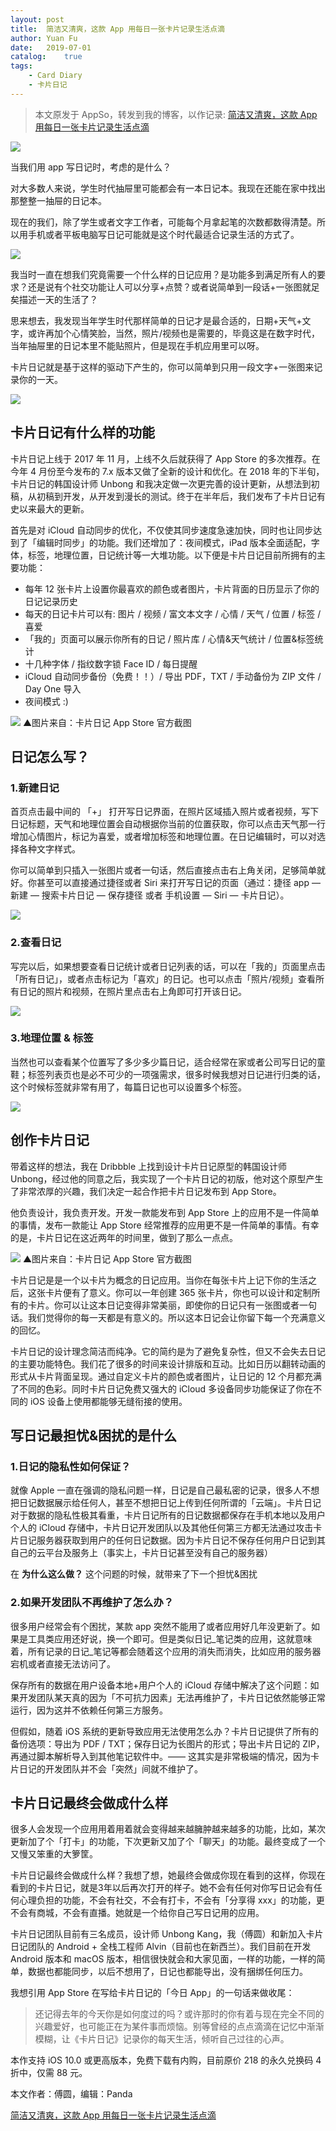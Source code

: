 ```yaml
---
layout: post
title:  简洁又清爽，这款 App 用每日一张卡片记录生活点滴
author: Yuan Fu
date:   2019-07-01
catalog:    true
tags:
    - Card Diary
    - 卡片日记
---
```


> 本文原发于 AppSo，转发到我的博客，以作记录: [简洁又清爽，这款 App 用每日一张卡片记录生活点滴](https://mp.weixin.qq.com/s/U_B9DW84L-KtTv7mtgm3fQ)

![](/img/carddiary/appso.jpeg)

当我们用 app 写日记时，考虑的是什么？

对大多数人来说，学生时代抽屉里可能都会有一本日记本。我现在还能在家中找出那整整一抽屉的日记本。

现在的我们，除了学生或者文字工作者，可能每个月拿起笔的次数都数得清楚。所以用手机或者平板电脑写日记可能就是这个时代最适合记录生活的方式了。

![](/img/carddiary/appso0.jpeg)

我当时一直在想我们究竟需要一个什么样的日记应用？是功能多到满足所有人的要求？还是说有个社交功能让人可以分享+点赞？或者说简单到一段话+一张图就足矣描述一天的生活了？

思来想去，我发现当年学生时代那样简单的日记才是最合适的，日期+天气+文字，或许再加个心情笑脸，当然，照片/视频也是需要的，毕竟这是在数字时代，当年抽屉里的日记本里不能贴照片，但是现在手机应用里可以呀。

卡片日记就是基于这样的驱动下产生的，你可以简单到只用一段文字+一张图来记录你的一天。

![](/img/carddiary/appso1.jpeg)

## 卡片日记有什么样的功能
卡片日记上线于 2017 年 11 月，上线不久后就获得了 App Store 的多次推荐。在今年 4 月份至今发布的 7.x 版本又做了全新的设计和优化。在 2018 年的下半旬，卡片日记的韩国设计师 Unbong 和我决定做一次更完善的设计更新，从想法到初稿，从初稿到开发，从开发到漫长的测试。终于在半年后，我们发布了卡片日记有史以来最大的更新。

首先是对 iCloud 自动同步的优化，不仅使其同步速度急速加快，同时也让同步达到了「编辑时同步」的功能。我们还增加了：夜间模式，iPad 版本全面适配，字体，标签，地理位置，日记统计等一大堆功能。以下便是卡片日记目前所拥有的主要功能：

* 每年 12 张卡片上设置你最喜欢的颜色或者图片，卡片背面的日历显示了你的日记记录历史
* 每天的日记卡片可以有: 图片 / 视频 / 富文本文字 / 心情 / 天气 / 位置 / 标签 / 喜爱
* 「我的」页面可以展示你所有的日记 / 照片库 / 心情&天气统计 / 位置&标签统计
* 十几种字体 / 指纹数字锁 Face ID / 每日提醒
* iCloud 自动同步备份（免费！！）/ 导出 PDF，TXT / 手动备份为 ZIP 文件 / Day One 导入
* 夜间模式 :)

![](/img/carddiary/appso2.jpeg)
▲图片来自：卡片日记 App Store 官方截图 

## 日记怎么写？

### 1.新建日记

首页点击最中间的 「+」 打开写日记界面，在照片区域插入照片或者视频，写下日记标题，天气和地理位置会自动根据你当前的位置获取，你可以点击天气那一行增加心情图片，标记为喜爱，或者增加标签和地理位置。在日记编辑时，可以对选择各种文字样式。

你可以简单到只插入一张图片或者一句话，然后直接点击右上角关闭，足够简单就好。你甚至可以直接通过捷径或者 Siri 来打开写日记的页面（通过：捷径 app — 新建 — 搜索卡片日记 — 保存捷径 或者 手机设置 — Siri — 卡片日记）。

![](/img/carddiary/appso3.jpeg)

### 2.查看日记

写完以后，如果想要查看日记统计或者日记列表的话，可以在「我的」页面里点击「所有日记」，或者点击标记为「喜欢」的日记。也可以点击「照片/视频」查看所有日记的照片和视频，在照片里点击右上角即可打开该日记。

![](/img/carddiary/appso4.jpeg)

### 3.地理位置 & 标签

当然也可以查看某个位置写了多少多少篇日记，适合经常在家或者公司写日记的童鞋；标签列表页也是必不可少的一项强需求，很多时候我想对日记进行归类的话，这个时候标签就非常有用了，每篇日记也可以设置多个标签。

![](/img/carddiary/appso5.jpeg)
 
## 创作卡片日记

带着这样的想法，我在 Dribbble 上找到设计卡片日记原型的韩国设计师 Unbong，经过他的同意之后，我实现了一个卡片日记的初版，他对这个原型产生了非常浓厚的兴趣，我们决定一起合作把卡片日记发布到 App Store。

他负责设计，我负责开发。开发一款能发布到 App Store 上的应用不是一件简单的事情，发布一款能让 App Store 经常推荐的应用更不是一件简单的事情。有幸的是，卡片日记在这近两年的时间里，做到了那么一点点。

![](/img/carddiary/appso6.jpeg)
▲图片来自：卡片日记 App Store 官方截图

卡片日记是是一个以卡片为概念的日记应用。当你在每张卡片上记下你的生活之后，这张卡片便有了意义。你可以一年创建 365 张卡片，你也可以设计和定制所有的卡片。你可以让这本日记变得非常美丽，即使你的日记只有一张图或者一句话。我们觉得你的每一天都是有意义的。所以这本日记会让你留下每一个充满意义的回忆。

卡片日记的设计理念简洁而纯净。它的简约是为了避免复杂性，但又不会失去日记的主要功能特色。我们花了很多的时间来设计排版和互动。比如日历以翻转动画的形式从卡片背面呈现。通过自定义卡片的颜色或者图片，让日记的 12 个月都充满了不同的色彩。同时卡片日记免费又强大的 iCloud 多设备同步功能保证了你在不同的 iOS 设备上使用都能够无缝衔接的使用。 

## 写日记最担忧&困扰的是什么

### 1.日记的隐私性如何保证？

就像 Apple 一直在强调的隐私问题一样，日记是自己最私密的记录，很多人不想把日记数据展示给任何人，甚至不想把日记上传到任何所谓的「云端」。卡片日记对于数据的隐私性极其看重，卡片日记所有的日记数据都保存在手机本地以及用户个人的 iCloud 存储中，卡片日记开发团队以及其他任何第三方都无法通过攻击卡片日记服务器获取到用户的任何日记数据。因为卡片日记不保存任何用户日记到其自己的云平台及服务上（事实上，卡片日记甚至没有自己的服务器）

在 **为什么这么做？** 这个问题的时候，就带来了下一个担忧&困扰

### 2.如果开发团队不再维护了怎么办？

很多用户经常会有个困扰，某款 app 突然不能用了或者应用好几年没更新了。如果是工具类应用还好说，换一个即可。但是类似日记_笔记类的应用，这就意味着，所有记录的日记_笔记等都会随着这个应用的消失而消失，比如应用的服务器宕机或者直接无法访问了。

保存所有的数据在用户设备本地+用户个人的 iCloud 存储中解决了这个问题：如果开发团队某天真的因为「不可抗力因素」无法再维护了，卡片日记依然能够正常运行，因为这并不依赖任何第三方服务。

但假如，随着 iOS 系统的更新导致应用无法使用怎么办？卡片日记提供了所有的备份选项：导出为 PDF / TXT；保存日记为长图片的形式；导出卡片日记的 ZIP，再通过脚本解析导入到其他笔记软件中。—— 这其实是非常极端的情况，因为卡片日记的开发团队并不会「突然」间就不维护了。 

## 卡片日记最终会做成什么样

很多人会发现一个应用用着用着就会变得越来越臃肿越来越多的功能，比如，某次更新加了个「打卡」的功能，下次更新又加了个「聊天」的功能。最终变成了一个又慢又笨重的大箩筐。

卡片日记最终会做成什么样？我想了想，她最终会做成你现在看到的这样，你现在看到的卡片日记，就是3年以后再次打开的样子。她不会有任何对你写日记会有任何心理负担的功能，不会有社交，不会有打卡，不会有「分享得 xxx」的功能，更不会有商城，不会有直播。她就是一个给你自己写日记用的应用。

卡片日记团队目前有三名成员，设计师 Unbong Kang，我（傅圆）和新加入卡片日记团队的 Android + 全栈工程师 Alvin（目前也在新西兰）。我们目前在开发 Android 版本和 macOS 版本，相信很快就会和大家见面，一样的功能，一样的简单，数据也都能同步，以后不想用了，日记也都能导出，没有捆绑任何压力。

我想引用 App Store 在写给卡片日记的「今日 App」的一句话来做收尾：

> 还记得去年的今天你是如何度过的吗？或许那时的你有着与现在完全不同的兴趣爱好，也可能正在为某件事而烦恼。别等曾经的点点滴滴在记忆中渐渐模糊，让《卡片日记》记录你的每天生活，倾听自己过往的心声。  

本作支持 iOS 10.0 或更高版本，免费下载有内购，目前原价 218 的永久兑换码 4 折中，仅需 88 元。

本文作者：傅圆，编辑：Panda

[简洁又清爽，这款 App 用每日一张卡片记录生活点滴](https://mp.weixin.qq.com/s/U_B9DW84L-KtTv7mtgm3fQ)